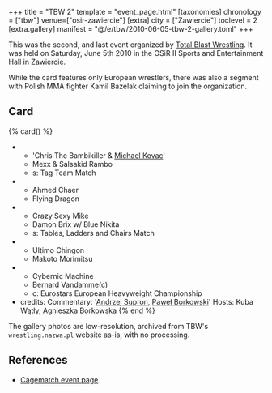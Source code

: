 +++
title = "TBW 2"
template = "event_page.html"
[taxonomies]
chronology = ["tbw"]
venue=["osir-zawiercie"]
[extra]
city = ["Zawiercie"]
toclevel = 2
[extra.gallery]
manifest = "@/e/tbw/2010-06-05-tbw-2-gallery.toml"
+++

This was the second, and last event organized by [Total Blast Wrestling](@/o/tbw.md). It was held on Saturday, June 5th 2010 in the OSiR II Sports and Entertainment Hall in Zawiercie.

While the card features only European wrestlers, there was also a segment with Polish MMA fighter Kamil Bazelak claiming to join the organization.

## Card

{% card() %}
- - 'Chris The Bambikiller & [Michael Kovac](@/w/michael-kovac.md)'
  - Mexx & Salsakid Rambo
  - s: Tag Team Match
- - Ahmed Chaer
  - Flying Dragon
- - Crazy Sexy Mike
  - Damon Brix w/ Blue Nikita
  - s: Tables, Ladders and Chairs Match
- - Ultimo Chingon
  - Makoto Morimitsu
- - Cybernic Machine
  - Bernard Vandamme(c)
  - c: Eurostars European Heavyweight Championship
- credits:
    Commentary: '[Andrzej Supron](@/w/andrzej-supron.md), [Paweł Borkowski](@/w/pawel-borkowski.md)'
    Hosts: Kuba Wątły, Agnieszka Borkowska
{% end %}

The gallery photos are low-resolution, archived from TBW's `wrestling.nazwa.pl` website as-is, with no processing.

## References

* [Cagematch event page](https://www.cagematch.net/?id=1&nr=52330)
